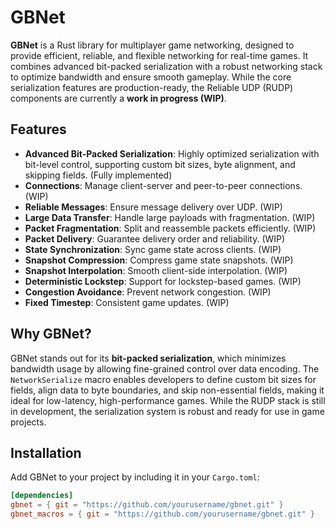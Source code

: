 # GBNet

**GBNet** is a Rust library for multiplayer game networking, designed to provide efficient, reliable, and flexible networking for real-time games. It combines advanced bit-packed serialization with a robust networking stack to optimize bandwidth and ensure smooth gameplay. While the core serialization features are production-ready, the Reliable UDP (RUDP) components are currently a **work in progress (WIP)**.

## Features

- **Advanced Bit-Packed Serialization**: Highly optimized serialization with bit-level control, supporting custom bit sizes, byte alignment, and skipping fields. (Fully implemented)
- **Connections**: Manage client-server and peer-to-peer connections. (WIP)
- **Reliable Messages**: Ensure message delivery over UDP. (WIP)
- **Large Data Transfer**: Handle large payloads with fragmentation. (WIP)
- **Packet Fragmentation**: Split and reassemble packets efficiently. (WIP)
- **Packet Delivery**: Guarantee delivery order and reliability. (WIP)
- **State Synchronization**: Sync game state across clients. (WIP)
- **Snapshot Compression**: Compress game state snapshots. (WIP)
- **Snapshot Interpolation**: Smooth client-side interpolation. (WIP)
- **Deterministic Lockstep**: Support for lockstep-based games. (WIP)
- **Congestion Avoidance**: Prevent network congestion. (WIP)
- **Fixed Timestep**: Consistent game updates. (WIP)

## Why GBNet?

GBNet stands out for its **bit-packed serialization**, which minimizes bandwidth usage by allowing fine-grained control over data encoding. The `NetworkSerialize` macro enables developers to define custom bit sizes for fields, align data to byte boundaries, and skip non-essential fields, making it ideal for low-latency, high-performance games. While the RUDP stack is still in development, the serialization system is robust and ready for use in game projects.

## Installation

Add GBNet to your project by including it in your `Cargo.toml`:

```toml
[dependencies]
gbnet = { git = "https://github.com/yourusername/gbnet.git" }
gbnet_macros = { git = "https://github.com/yourusername/gbnet.git" }